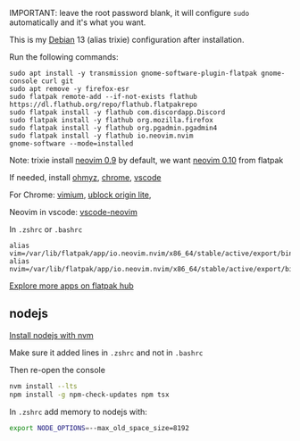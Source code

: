 IMPORTANT: leave the root password blank, it will configure `sudo` automatically and it's what you want. 

This is my [Debian](https://www.debian.org/devel/debian-installer/) 13 (alias trixie) configuration after installation.

Run the following commands:

```
sudo apt install -y transmission gnome-software-plugin-flatpak gnome-console curl git
sudo apt remove -y firefox-esr
sudo flatpak remote-add --if-not-exists flathub https://dl.flathub.org/repo/flathub.flatpakrepo
sudo flatpak install -y flathub com.discordapp.Discord
sudo flatpak install -y flathub org.mozilla.firefox
sudo flatpak install -y flathub org.pgadmin.pgadmin4
sudo flatpak install -y flathub io.neovim.nvim
gnome-software --mode=installed
```

Note: trixie install [neovim 0.9](https://packages.debian.org/en/trixie/neovim) by default, we want [neovim 0.10](https://flathub.org/apps/io.neovim.nvim) from flatpak

If needed, install 
[ohmyz](https://ohmyz.sh/),
[chrome](https://www.google.com/chrome/dr/download/), 
[vscode](https://code.visualstudio.com/)

For Chrome: 
[vimium](https://chromewebstore.google.com/detail/vimium/dbepggeogbaibhgnhhndojpepiihcmeb), 
[ublock origin lite](https://chromewebstore.google.com/detail/ublock-origin-lite/ddkjiahejlhfcafbddmgiahcphecmpfh),

Neovim in vscode:
[vscode-neovim](https://marketplace.visualstudio.com/items?itemName=asvetliakov.vscode-neovim) 

In `.zshrc` or `.bashrc`
```
alias vim=/var/lib/flatpak/app/io.neovim.nvim/x86_64/stable/active/export/bin/io.neovim.nvim
alias nvim=/var/lib/flatpak/app/io.neovim.nvim/x86_64/stable/active/export/bin/io.neovim.nvim
```

[Explore more apps on flatpak hub](https://flathub.org/?category=popular)

## nodejs

[Install nodejs with nvm](https://github.com/nvm-sh/nvm#install--update-script)

Make sure it added lines in `.zshrc` and not in `.bashrc`

Then re-open the console

```bash
nvm install --lts
npm install -g npm-check-updates npm tsx
```


In `.zshrc` add memory to nodejs with:
```bash
export NODE_OPTIONS=--max_old_space_size=8192
```
